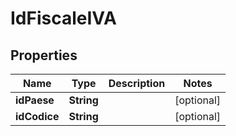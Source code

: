 

# IdFiscaleIVA


## Properties

| Name | Type | Description | Notes |
|------------ | ------------- | ------------- | -------------|
|**idPaese** | **String** |  |  [optional] |
|**idCodice** | **String** |  |  [optional] |



